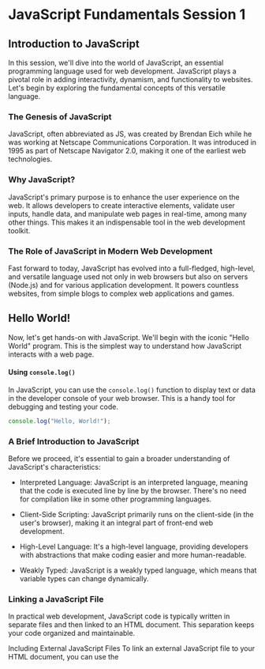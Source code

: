 # JavaScript Fundamentals Session 1

## Introduction to JavaScript

In this session, we'll dive into the world of JavaScript, an essential programming language used for web development. JavaScript plays a pivotal role in adding interactivity, dynamism, and functionality to websites. Let's begin by exploring the fundamental concepts of this versatile language.

### The Genesis of JavaScript

JavaScript, often abbreviated as JS, was created by Brendan Eich while he was working at Netscape Communications Corporation. It was introduced in 1995 as part of Netscape Navigator 2.0, making it one of the earliest web technologies.

### Why JavaScript?

JavaScript's primary purpose is to enhance the user experience on the web. It allows developers to create interactive elements, validate user inputs, handle data, and manipulate web pages in real-time, among many other things. This makes it an indispensable tool in the web development toolkit.

### The Role of JavaScript in Modern Web Development

Fast forward to today, JavaScript has evolved into a full-fledged, high-level, and versatile language used not only in web browsers but also on servers (Node.js) and for various application development. It powers countless websites, from simple blogs to complex web applications and games.

## Hello World!

Now, let's get hands-on with JavaScript. We'll begin with the iconic "Hello World" program. This is the simplest way to understand how JavaScript interacts with a web page.

#### Using `console.log()`
In JavaScript, you can use the `console.log()` function to display text or data in the developer console of your web browser. This is a handy tool for debugging and testing your code.

```javascript
console.log("Hello, World!");
```

### A Brief Introduction to JavaScript

Before we proceed, it's essential to gain a broader understanding of JavaScript's characteristics:

- Interpreted Language: JavaScript is an interpreted language, meaning that the code is executed line by line by the browser. There's no need for compilation like in some other programming languages.

- Client-Side Scripting: JavaScript primarily runs on the client-side (in the user's browser), making it an integral part of front-end web development.

- High-Level Language: It's a high-level language, providing developers with abstractions that make coding easier and more human-readable.

- Weakly Typed: JavaScript is a weakly typed language, which means that variable types can change dynamically.


### Linking a JavaScript File

In practical web development, JavaScript code is typically written in separate files and then linked to an HTML document. This separation keeps your code organized and maintainable.

Including External JavaScript Files
To link an external JavaScript file to your HTML document, you can use the <script> tag. For example:

```html
<script src="script.js"></script>
```

This includes the script.js file in your HTML document. Any JavaScript code in script.js will be executed when the HTML page loads.

### Values and Variables

JavaScript deals with data in the form of values, which can be stored in variables. Let's explore these fundamental concepts:
```js
console.log("Abdelfattah");
console.log(23);

let firstName = "Hamdi";

console.log(firstName);
console.log(firstName);
console.log(firstName);
```

### Variable Naming Conventions in JavaScript

In JavaScript, variable names follow specific conventions to maintain consistency and make your code more readable. Here are some key points to consider:

1. **Case Sensitivity**: JavaScript is case-sensitive, so `myVariable` and `myvariable` are treated as different variables.

2. **Use Descriptive Names**: Variable names should be descriptive and reflect the purpose or content of the variable. This makes your code more self-explanatory. 

    - `let abdelfattah_hamdi = "JM";`:
      - This variable name, `abdelfattah_hamdi`, is descriptive and provides information about the name it represents.

3. **Camel Case**: A common convention in JavaScript is to use camel case for variable names. Camel case means starting with a lowercase letter and capitalizing the first letter of each subsequent word.

    - `let myFirstJob = "Coder";`:
      - In this example, `myFirstJob` uses camel case, making it easy to read and understand.

4. **Avoid Special Characters**: While you can use special characters like `$` and `_` in variable names, it's recommended to use them sparingly and only when they add clarity to the variable's purpose.

    - `let $function = 27;`:
      - Using `$` in variable names can be acceptable, but it should still have a meaningful purpose.

5. **Avoid Reserved Keywords**: You cannot use reserved keywords as variable names. Keywords like `function`, `let`, `const`, or `var` are off-limits.

    - `let function = 27;`:
      - This code would result in an error because `function` is a reserved keyword.

6. **Constants**: Constants are often named using uppercase letters with underscores to differentiate them from regular variables.

    - `let PI = 3.1415;`:
      - The variable `PI` is in all caps, indicating that it's a constant.

7. **Good Variable Names Enhance Readability**:
   - `let myCurrentJob = "Teacher";`:
      - Using meaningful names, such as `myCurrentJob`, helps other developers understand the variable's purpose without needing additional comments.

8. **Use Variables to Store Values**: Variables should be used to store values that you plan to reuse or modify. 

    - `let job1 = "programmer";`:
      - Using variables like `job1` for storing values is a common practice. 

9. **Avoid Ambiguous Names**:
    - Variable names should be clear and not ambiguous. Names like `temp` or `data` can be unclear and should be used sparingly.

Now, let's consider the example you provided:

```javascript
let abdelfattah_hamdi = "JM";
let $function = 27;

let person = "Abdelfattah";
let PI = 3.1415;

let myFirstJob = "Coder";
let myCurrentJob = "Teacher";

let job1 = "programmer";
let job2 = "teacher";

console.log(myFirstJob);
```

### Data Types in JavaScript

JavaScript is a dynamically typed language, which means that variables can hold different types of data. Here are some of the common data types in JavaScript:

1. **Boolean**: Represents a binary value, either `true` or `false`. 

    ```javascript
    let javascriptIsFun = true;
    console.log(javascriptIsFun); // Outputs: true
    console.log(typeof javascriptIsFun); // Outputs: boolean
    ```

2. **String**: Represents text data enclosed in single or double quotes. 

    ```javascript
    javascriptIsFun = 'YES!';
    console.log(typeof javascriptIsFun); // Outputs: string
    ```

3. **Undefined**: A variable that has been declared but not assigned a value is of type `undefined`.

    ```javascript
    let year;
    console.log(year); // Outputs: undefined
    console.log(typeof year); // Outputs: undefined
    ```

4. **Number**: Represents numeric values, both integers and floating-point numbers.

    ```javascript
    year = 1991;
    console.log(typeof year); // Outputs: number
    ```

5. **Null**: Represents the intentional absence of any object value.

    ```javascript
    console.log(typeof null); // Outputs: object
    ```

It's important to note that JavaScript's `typeof` operator is used to determine the data type of a variable or a value. However, there is a quirk in JavaScript – `typeof null` returns 'object,' which is a historical artifact. It is not a true representation of the null data type. 


### Declaring Variables in JavaScript

In JavaScript, you can declare variables using different keywords. Here's how to declare variables using `let`, `const`, and `var`:

1. **Using `let`**:
   - You can declare a variable using the `let` keyword.
   - Variables declared with `let` are mutable, which means you can change their values after declaration.

    ```javascript
    let age = 30;
    age = 31; // You can change the value of 'age' later.
    ```

2. **Using `const`**:
   - Variables declared with `const` are used for values that should not change after assignment.
   - You must assign a value when declaring a `const` variable.

    ```javascript
    const birthYear = 1991;
    // birthYear = 1990; // You can't reassign 'birthYear.'
    // const job; // You can't declare a 'const' variable without assigning a value.
    ```

3. **Using `var`**:
   - In older versions of JavaScript, you could declare variables using `var`. However, it's generally recommended to use `let` or `const` for better scoping.

    ```javascript
    var job = 'programmer';
    job = 'teacher'; // You can change the value of 'job' later.
    ```

4. **Implicit Global Variables**:
   - Be cautious when not using any keyword like `let`, `const`, or `var` when declaring a variable. This will create an implicit global variable.

    ```javascript
    lastName = 'Kandil'; // This implicitly creates a global variable 'lastName.'
    console.log(lastName); // Outputs: Kandil
    ```

It's essential to choose the appropriate keyword (`let`, `const`, or `var`) based on whether you need a mutable or immutable variable and the scope in which you want to use the variable. The choice between them is often dependent on the specific requirements of your code.

### Basic Operators in JavaScript

#### Math Operators

In JavaScript, you can use various operators to perform mathematical operations. Here are some common math operators:

- **Addition `+`**: Adds two values together.

```javascript
  const now = 2037;
  const ageAbdelfattah = now - 1991;
  const ageSarah = now - 2018;
  console.log(ageAbdelfattah + ageSarah); // Outputs the sum of ages

```


- `Subtraction` -: Subtracts one value from another.
- `Multiplication` *: Multiplies two values.

- `Division` /: Divides one value by another.
- `Exponentiation` **: Raises one value to the power of another.
    ```js
    console.log(ageAbdelfattah * 2, ageAbdelfattah / 10, 2 ** 3);
    // 2 ** 3 means 2 to the power of 3 = 2 * 2 * 2

    ```
- `Concatenation` + (String Operator): You can also use the + operator for string concatenation, which joins two strings together.
  ```js
    const firstName = 'Abdelfattah';
    const lastName = 'Kandil';
    console.log(firstName + ' ' + lastName); // Concatenates the first and last name.
  ```


#### Assignment Operators

JavaScript also provides assignment operators to update the value of a variable:

- **+=**: Adds the right operand to the left operand and assigns the result to the left operand.

- **\*=:** Multiplies the right operand by the left operand and assigns the result to the left operand.

- **++**: Increments the variable by 1.

- **--**: Decrements the variable by 1.

```js
let x = 10 + 5; // 15
x += 10; // x = x + 10 = 25
x *= 4; // x = x * 4 = 100
x++; // x = x + 1
x--;
x--;
console.log(x); // Outputs the final value of 'x'

```

#### Comparison Operators

Comparison operators are used to compare values and return a Boolean result (true or false).

- `>`, `<`, `>=`, `<=` : Compare two values and return true if the condition is met; otherwise, return false.
  ```js
    console.log(ageAbdelfattah > ageSarah); // Checks if Abdelfattah is older than Sarah
    console.log(ageSarah >= 18); // Checks if Sarah is 18 or older
  ```

- `==` and `===`: Check for equality. `==` performs type coercion, while `===` checks for strict equality (same value and same data type).

- You can also use comparison operators to create Boolean variables.
    ```js
    const isFullAge = ageSarah >= 18;
    // The isFullAge variable will be true if Sarah is 18 or older.

    ```


### Operator Precedence in JavaScript

Operator precedence determines the order in which JavaScript evaluates expressions involving multiple operators. JavaScript follows a specific set of rules to decide the order in which operators are applied.

Here are some examples that demonstrate operator precedence:

1. **Math Operators and Comparison Operators**:
   - In JavaScript, math operators like subtraction (`-`) and comparison operators like greater than (`>`) have specific precedence rules. In the example below, the subtraction operators are evaluated first, followed by the greater than comparison.

   ```javascript
   const now = 2037;
   const ageAbdelfattah = now - 1991;
   const ageSarah = now - 2018;
   console.log(now - 1991 > now - 2018); // Outputs: true (ageAbdelfattah > ageSarah)
    ```
2. **Chained Assignments**:

   - When you have chained assignments, JavaScript evaluates them from right to left. In this example, `25 - 10 - 5` is first evaluated, and then the result is assigned to both x and y.
    ```javascript
    let x, y;
    x = y = 25 - 10 - 5; // x = y = 10, so x and y both equal 10
    console.log(x, y); // Outputs: 10 10
    ```

3. **Grouping with Parentheses**:

    You can control the order of evaluation by using parentheses. Expressions inside parentheses are evaluated first. In the example below, the average age is calculated first, and then the individual ages are logged.
    ```javascript
    const averageAge = (ageAbdelfattah + ageSarah) / 2;
    console.log(ageAbdelfattah, ageSarah, averageAge);
    ```
    Here, the expression `(ageAbdelfattah + ageSarah)` is evaluated first, and the result is then divided by 2 to calculate the average age.
```js
// Example 


let x = 10;
let y = 5;

let result = (x + y) * 2 - 4 / 2 + (x - y) ** 2;
console.log(result);

```

In this example, we have multiple operators, and it's essential to understand how JavaScript's operator precedence works:

- The addition operator `+` has a higher precedence than the multiplication `*` and division `/` operators. So, `(x + y)` is evaluated first, resulting in 15.

- The subtraction operator `-` also has a higher precedence than multiplication and division. So, `(x + y) * 2 - 4` is evaluated next, resulting in `26`.

- The exponentiation operator `**` has a higher precedence than the addition and subtraction operators. So, `(x - y) ** 2` is evaluated, resulting in `25`.

- Finally, the addition and subtraction are performed from left to right, giving us `26 + 25`, resulting in the final value of **`51`**.


### Coding Challenge 

**Problem**:

Abdelfattah and Hamada are eager to compare their running performance. They have recorded their running times for a 5-kilometer race and their average speeds in meters per second. They need your help to determine who ran faster and by how much.

1. Store Eva's and James's running times in seconds and their average speeds in meters per second in variables.
2. Calculate the distance (in meters) each of them ran by dividing the time by the average speed.
3. Create a boolean variable 'evaFaster' to determine whether Eva ran faster than James.
4. Calculate how much further (in meters) Eva ran compared to James.

**Test Data 1**:
- Eva completed the race in 900 seconds with an average speed of 4 m/s.
- James completed the race in 850 seconds with an average speed of 4.2 m/s.

**Expected Output**:
- Eva ran 3600 meters, James ran 3570 meters.
- Did Eva run faster than James? false
- Eva ran 30 meters further than James.

**Test Data 2**:
- Eva completed the race in 820 seconds with an average speed of 5.2 m/s.
- James completed the race in 780 seconds with an average speed of 5 m/s.

**Expected Output**:
- Eva ran 4264 meters, James ran 3900 meters.
- Did Eva run faster than James? true
- Eva ran 364 meters further than James.

**Note**: You can assume that all data provided is valid and that the calculation of distances does not need to be exact.

**Have fun with the challenge!** 🏃‍♀️🏃‍♂️



### Coding Challenge Solution

**Test Data 1**:

- Eva completed the race in 900 seconds with an average speed of 4 m/s.
- James completed the race in 850 seconds with an average speed of 4.2 m/s.

**Step 1**: Store Eva's and James's running times and average speeds in variables.

```javascript
const evaTime = 900; // Eva's time in seconds
const evaSpeed = 4; // Eva's average speed in m/s

const jamesTime = 850; // James's time in seconds
const jamesSpeed = 4.2; // James's average speed in m/s
```


**Step 2**: Calculate the distance each of them ran by dividing the time by the average speed. Distance (in meters) = Time (in seconds) * Average Speed (in m/s).

```javascript
const evaDistance = evaTime * evaSpeed;
const jamesDistance = jamesTime * jamesSpeed;
```

Eva's distance: 900 seconds * 4 m/s = 3600 meters
James's distance: 850 seconds * 4.2 m/s = 3570 meters

**Step 3**: Create a boolean variable 'evaFaster' to determine whether Eva ran faster than James. Compare their average speeds.

```javascript
const evaFaster = evaSpeed > jamesSpeed;
```

Eva's average speed: 4 m/s
James's average speed: 4.2 m/s
Did Eva run faster than James? false

- **Step 4**: Calculate how much further (in meters) Eva ran compared to James.

```javascript
const differenceInDistance = evaDistance - jamesDistance;
```

Eva ran 3600 meters, James ran 3570 meters.
Eva ran 30 meters further than James.


### Strings and Template Literals in JavaScript

#### Strings

In JavaScript, a string is a sequence of characters enclosed in either single ('') or double ("") quotes. Strings are used to represent text data.

```javascript
const firstName = 'Abdelfattah';
const job = 'teacher';
const birthYear = 1991;
const year = 2037;
```

Here, we have defined variables for a first name, job, birth year, and a future year.

Concatenation
You can concatenate strings using the + operator. For example:

```js
const Abdelfattah = "I'm " + firstName + ', a ' + (year - birthYear) + ' year old ' + job + '!';
console.log(Abdelfattah);

```

This code uses concatenation to create a string that provides information about a person.

Template Literals
JavaScript introduced template literals, enclosed in backticks (\`\`), which allow for easy string interpolation. With template literals, you can embed variables and expressions directly within the string using `${}`:
```js
const AbdelfattahNew = `I'm ${firstName}, a ${year - birthYear} year old ${job}!`;
console.log(AbdelfattahNew);

```

Template literals provide a more concise and readable way to create strings with variable values and expressions.

Multiline Strings
With template literals, you can create multiline strings more elegantly:

```js
console.log(`String
multiple
lines`);

```

This code will output a string with multiple lines without the need for explicit line breaks.

Escaping Characters
You can use the escape character `\` to include special characters within strings:

```js
console.log('String with \n\
multiple \n\
lines');
```

In this example, `\n` represents a line break.

Remember that template literals offer a more straightforward way to work with multiline strings.

Regular Strings
If you use single or double quotes for strings, you can still create regular strings in JavaScript:

```javascript
console.log('Just a regular string...');
// This creates a basic string with no interpolation.
```

### Taking Decisions: `if` / `else` Statements

In JavaScript, `if` and `else` statements allow you to make decisions in your code based on certain conditions. These statements help control the flow of your program.

**Example 1: Driving License Eligibility**

Consider a scenario where we want to determine if Sarah is old enough to obtain a driving license.

```javascript
const age = 15;

if (age >= 18) {
  console.log('Sarah can start driving license 🚗');
} else {
  const yearsLeft = 18 - age;
  console.log(`Sarah is too young. Wait another ${yearsLeft} years :)`);
}
```

- We use an `if` statement to check if `age` is greater than or equal to 18.
- If the condition is true, it prints a message indicating that Sarah can get a driving license.
- If the condition is false, it calculates the number of years left until she turns 18 and prints a message.

**Example 2: Determining the Century**

Here, we determine the century based on the birth year.

```javascript
const birthYear = 2012;

let century;
if (birthYear <= 2000) {
  century = 20;
} else {
  century = 21;
}
console.log(century)
```


- We use an `if / else` statement to check if birthYear is less than or equal to 2000.
- If the condition is true, it sets `century` to 20.
- If the condition is false, it sets `century` to 21.
- It then prints the determined century.


`if` and `else` statements allow you to create conditional logic in your code, enabling different actions to be taken based on whether a condition is met. They are fundamental for building more complex and interactive applications by controlling program flow.



### Coding Challenge 2: Running Performance Comparison

**Problem**:

Abdelfattah and Hamada are eager to compare their running performance. They have recorded their running times for a 5-kilometer race and their average speeds in meters per second. They need your help to determine who ran faster and by how much.

1. Store Abdelfattah's and Hamada's running times in seconds and their average speeds in meters per second in variables.

2. Calculate the distance (in meters) each of them ran by dividing the time by the average speed.

3. Create a boolean variable 'abdelfattahFaster' to determine whether Abdelfattah ran faster than Hamada.

4. Calculate how much further (in meters) Abdelfattah ran compared to Hamada.

5. Use conditional statements (`if` / `else`) to determine and print a message about who ran faster or if they ran at the same speed.

**Test Data 1**:
- Abdelfattah completed the race in 900 seconds with an average speed of 4 m/s.
- Hamada completed the race in 850 seconds with an average speed of 4.2 m/s.

**Expected Output**:
- Abdelfattah ran 3600 meters, Hamada ran 3570 meters.
- Did Abdelfattah run faster than Hamada? No, Hamada ran faster.
- Hamada ran 30 meters further than Abdelfattah.

**Test Data 2**:
- Abdelfattah completed the race in 820 seconds with an average speed of 5.2 m/s.
- Hamada completed the race in 780 seconds with an average speed of 5 m/s.

**Expected Output**:
- Abdelfattah ran 4264 meters, Hamada ran 3900 meters.
- Did Abdelfattah run faster than Hamada? Yes, Abdelfattah ran faster.
- Abdelfattah ran 364 meters further than Hamada.

**Note**: You can assume that all data provided is valid and that the calculation of distances does not need to be exact.

**Challenge Yourself!** 🏃‍♂️🏃‍♂️


## Tasks 

### Intro to JS

1. Create an HTML file with an embedded JavaScript script. Use the `console.log` function to print "Hello, JavaScript!" in the browser console.

### Hello World!

2. Write a JavaScript program that displays "Hello, World!" in an alert dialog box when a button is clicked on an HTML page.

### A Brief Introduction to JavaScript

3. Explain in a code comment the difference between JavaScript and Java.

### Linking a JavaScript File

4. Create an external JavaScript file and link it to an HTML page. In the JavaScript file, define a function that changes the background color of the HTML page when called from a button click event.

### Values and Variables

5. Declare a variable to store your name and another variable to store your age. Print both variables in the console.

### Data Types

6. Create variables of different data types (string, number, boolean, null, undefined) and log their types in the console.

### `let`, `const`, and `var`

7. Declare a variable using `let`, and then try reassigning its value. Repeat the same with `const` and `var`. Observe the differences and behaviors.

### Basic Operators

8. Write a program that calculates the area of a rectangle. Ask the user for the length and width as input and display the result.

### Operator Precedence

9. Write a program that uses different mathematical operators (+, -, *, /, %) to calculate and display the result of an arithmetic expression.

### Strings and Template Literals

10. Create a template literal that combines your first name, last name, and age and displays it in the console.

### Taking Decisions: `if` / `else` Statements

11. Write a program that prompts the user for their age and determines whether they are old enough to vote. Display an appropriate message using `if` and `else` statements.


